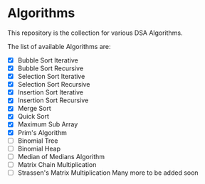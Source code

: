 # Algorithms

This repository is the collection for various DSA Algorithms.

The list of available Algorithms are:
- [x] Bubble Sort Iterative
- [x] Bubble Sort Recursive
- [x] Selection Sort Iterative
- [x] Selection Sort Recursive
- [x] Insertion Sort Iterative
- [x] Insertion Sort Recursive
- [x] Merge Sort
- [x] Quick Sort
- [x] Maximum Sub Array
- [x] Prim's Algorithm
- [ ] Binomial Tree
- [ ] Binomial Heap
- [ ] Median of Medians Algorithm
- [ ] Matrix Chain Multiplication
- [ ] Strassen's Matrix Multiplication
Many more to be added soon
